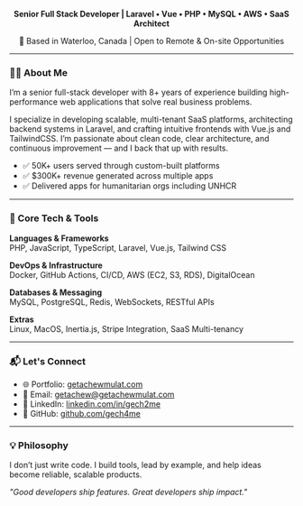 <p align="center"><b>Senior Full Stack Developer | Laravel • Vue • PHP • MySQL • AWS • SaaS Architect</b></p>
<p align="center">📍 Based in Waterloo, Canada | Open to Remote & On-site Opportunities</p>

---

### 👨‍💻 About Me

I’m a senior full-stack developer with 8+ years of experience building high-performance web applications that solve real business problems.

I specialize in developing scalable, multi-tenant SaaS platforms, architecting backend systems in Laravel, and crafting intuitive frontends with Vue.js and TailwindCSS. I’m passionate about clean code, clear architecture, and continuous improvement — and I back that up with results.

- ✅ 50K+ users served through custom-built platforms  
- ✅ $300K+ revenue generated across multiple apps  
- ✅ Delivered apps for humanitarian orgs including UNHCR  

---

### 🚀 Core Tech & Tools

**Languages & Frameworks**  
PHP, JavaScript, TypeScript, Laravel, Vue.js, Tailwind CSS

**DevOps & Infrastructure**  
Docker, GitHub Actions, CI/CD, AWS (EC2, S3, RDS), DigitalOcean

**Databases & Messaging**  
MySQL, PostgreSQL, Redis, WebSockets, RESTful APIs

**Extras**  
Linux, MacOS, Inertia.js, Stripe Integration, SaaS Multi-tenancy

---

### 📬 Let's Connect

- 🌐 Portfolio: [getachewmulat.com](https://getachewmulat.com)
- 📧 Email: [getachew@getachewmulat.com](mailto:getachew@getachewmulat.com)
- 💼 LinkedIn: [linkedin.com/in/gech2me](https://www.linkedin.com/in/gech2me)
- 🐙 GitHub: [github.com/gech4me](https://github.com/gech4me)

---

### 💡 Philosophy

I don’t just write code. I build tools, lead by example, and help ideas become reliable, scalable products.

_"Good developers ship features. Great developers ship impact."_
